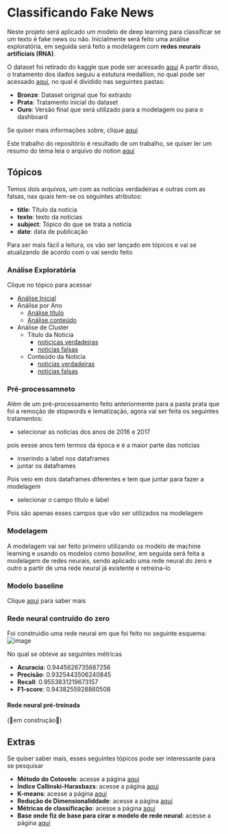 # Classificando Fake News

Neste projeto será aplicado um modelo de deep learning para classificar se um texto é fake news ou não. Inicialmente será feito uma análise exploratória, em seguida será feito a modelagem com **redes neurais artificiais (RNA)**.

O dataset foi retirado do kaggle que pode ser acessado [aqui](https://www.kaggle.com/datasets/clmentbisaillon/fake-and-real-news-dataset?select=Fake.csv)
A partir disso, o tratamento dos dados seguiu a estutura medallion, no qual pode ser acessado [aqui](https://drive.google.com/drive/folders/1FBQC7RHhEKVrVm61tA2Rea7omQcQKP7C?usp=sharing), no qual é dividido nas seguintes pastas:
- **Bronze**: Dataset original que foi extraido
- **Prata**: Tratamento inicial do dataset
- **Ouro**: Versão final que será utilizado para a modelagem ou para o dashboard

Se quiser mais informações sobre, clique [aqui](https://learn.microsoft.com/pt-br/azure/databricks/lakehouse/medallion)

Este trabalho do repositório é resultado de um trabalho, se quiser ler um resumo do tema leia o arquivo do notion [aqui](https://flint-texture-e2f.notion.site/Apresenta-o-de-Redes-Neurais-09020a6725774682b206dd4d089b7232?pvs=4)

## Tópicos

Temos dois arquivos, um com as noticias verdadeiras e outras com as falsas, nas quais tem-se os seguintes atributos:

- **title**: Título da noticia
- **texto**: texto da noticias
- **subject**: Tópico do que se trata a noticia
- **date**: data de publicação

Para ser mais fácil a leitura, os vão ser lançado em tópicos e vai se atualizando de acordo com o vai sendo feito

### Análise Exploratória

Clique no tópico para acessar

- [Análise Inicial](https://github.com/gustavoramos82/Classificando-Fake-News-/blob/main/Textos/An%C3%A1lise%20Inicial.md)
- Análise por Ano
  - [Análise título](https://github.com/gustavoramos82/Classificando-Fake-News-/blob/main/Textos/An%C3%A1lise%20por%20ano.md)
  - [Análise conteúdo](https://github.com/gustavoramos82/Classificando-Fake-News-/blob/main/Textos/An%C3%A1lise%20de%20por%20ano%20(subject).md)
- Análise de Cluster
  - Titulo da Noticia
      - [noticicas verdadeiras](https://github.com/gustavoramos82/Classificando-Fake-News-/blob/main/Textos/An%C3%A1lise%20de%20cluster%20noticias%20verdadeiras%20(titulo).md)
      - [noticias falsas](https://github.com/gustavoramos82/Classificando-Fake-News-/blob/main/Textos/Analise%20de%20cluster%20noticias%20falsas%20(titulo).md)
  - Conteúdo da Noticia
    - [noticias verdadeiras](https://github.com/gustavoramos82/Classificando-Fake-News-/blob/main/Textos/An%C3%A1lise%20de%20clusters%20das%20noticias%20verdadeiras%20(subject).md)
    - [noticias falsas](https://github.com/gustavoramos82/Classificando-Fake-News-/blob/main/Textos/An%C3%A1lise%20de%20cluster%20das%20noticias%20falsas%20(subject).md)

### Pré-processamneto

Além de um pré-processamento feito anteriormente para a pasta prata que foi a remoção de stopwords e lematização, agora vai ser feita os seguintes tratamentos:

- selecionar as noticias dos anos de 2016 e 2017

pois eesse anos tem termos da época e é a maior parte das noticias

- inserindo a label nos dataframes
- juntar os dataframes

Pois veio em dois dataframes diferentes e tem que juntar para fazer a modelagem

- selecionar o campo titulo e label

Pois são apenas esses campos que vão ser utilizados na modelagem

### Modelagem

A modelagem vai ser feito primeiro utilizando os modelo de machine learning e usando os modelos como *baseline*, em seguida será feita a modelagem de redes neurais, sendo aplicado uma rede neural do zero e outro a partir de uma rede neural já existente e retreina-lo

### Modelo baseline

Clique [aqui](https://github.com/gustavoramos82/Classificando-Fake-News-/blob/main/Textos/Modelagem%20com%20algoritmos%20de%20machine%20learning.md) para saber mais

### Rede neural contruído do zero 
Foi construidio uma rede neural em que foi feito no seguinte esquema:
![image](https://github.com/gustavoramos82/Classificando-Fake-News-/assets/39843884/0c7d67d2-5b4a-42ea-905b-40c0d8139344)

No qual se obteve as seguintes métricas

  - **Acuracia**: 0.9445626735687256
  - **Precisão**: 0.9325443506240845
  - **Recall**: 0.9553831219673157
  - **F1-score**: 0.9438255928860508

#### Rede neural pré-treinada
(🚧em construção🚧)

## Extras

Se quiser saber mais, esses seguintes tópicos pode ser interessante para se pesquisar

- **Método do Cotovelo**: acesse a página [aqui](https://medium.com/pizzadedados/kmeans-e-metodo-do-cotovelo-94ded9fdf3a9)
- **Índice Callinski-Harasbazs**: acesse a página [aqui](https://acervolima.com/indice-calinski-harabasz-indices-de-validade-de-cluster-conjunto-3/)
- **K-means**: acesse a página [aqui](https://medium.com/programadores-ajudando-programadores/k-means-o-que-%C3%A9-como-funciona-aplica%C3%A7%C3%B5es-e-exemplo-em-python-6021df6e2572)
- **Redução de Dimensionaliddade**: acesse a página [aqui](https://ealexbarros.medium.com/o-que-%C3%A9-a-redu%C3%A7%C3%A3o-de-dimensionalidade-em-machine-learning-cc2a89e3cdec)
- **Métricas de classificação**: acesse a página [aqui](https://medium.com/kunumi/m%C3%A9tricas-de-avalia%C3%A7%C3%A3o-em-machine-learning-classifica%C3%A7%C3%A3o-49340dcdb198)
- **Base onde fiz de base para cirar o modelo de rede neural**: acesse a página [aqui](https://realpython.com/python-keras-text-classification/#convolutional-neural-networks-cnn)



